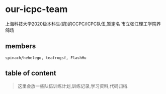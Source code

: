 # our-icpc-team
上海科技大学2020级本科生(鸽)的CCPC/ICPC队伍,暂定名 市立张江理工学院养鸽场


## members

`spinach/hehelego, teafrogsf, FlashHu`  


## table of content

> 这里会放一些队伍训练计划,训练记录,学习资料,代码归档.

